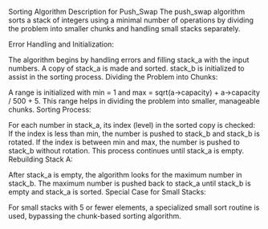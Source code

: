 Sorting Algorithm Description for Push_Swap
The push_swap algorithm sorts a stack of integers using a minimal number of operations by dividing the problem into smaller chunks and handling small stacks separately.

Error Handling and Initialization:

The algorithm begins by handling errors and filling stack_a with the input numbers.
A copy of stack_a is made and sorted.
stack_b is initialized to assist in the sorting process.
Dividing the Problem into Chunks:

A range is initialized with min = 1 and max = sqrt(a->capacity) + a->capacity / 500 + 5.
This range helps in dividing the problem into smaller, manageable chunks.
Sorting Process:

For each number in stack_a, its index (level) in the sorted copy is checked:
If the index is less than min, the number is pushed to stack_b and stack_b is rotated.
If the index is between min and max, the number is pushed to stack_b without rotation.
This process continues until stack_a is empty.
Rebuilding Stack A:

After stack_a is empty, the algorithm looks for the maximum number in stack_b.
The maximum number is pushed back to stack_a until stack_b is empty and stack_a is sorted.
Special Case for Small Stacks:

For small stacks with 5 or fewer elements, a specialized small sort routine is used, bypassing the chunk-based sorting algorithm.
